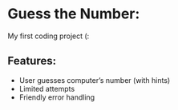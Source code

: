 # Guess the Number: 

My first coding project (:

## Features:
- User guesses computer’s number (with hints)
- Limited attempts
- Friendly error handling
